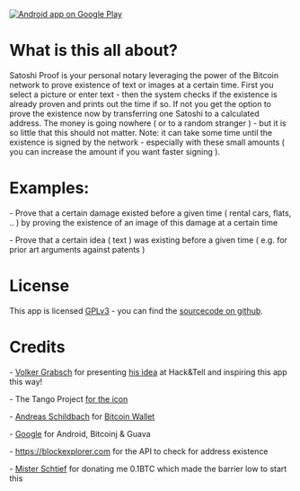 <a href="https://play.google.com/store/apps/details?id=org.ligi.satoshiproof">
  <img alt="Android app on Google Play"
       src="https://developer.android.com/images/brand/en_app_rgb_wo_60.png" />
</a>

<h1>What is this all about?</h1>

Satoshi Proof is your personal notary leveraging the power of the Bitcoin network to prove existence of text or images at a certain time.
First you select a picture or enter text - then the system checks if the existence is already proven and prints out the time if so. If not you get the option to prove the existence now by transferring one Satoshi to a calculated address.
The money is going nowhere ( or to a random stranger ) - but it is so little that this should not matter. Note: it can take some time until the existence is signed by the network - especially with these small amounts ( you can increase the amount if you want faster signing ).

<h1>Examples:</h1>
<p> - Prove that a certain damage existed before a given time ( rental cars, flats, .. ) by proving the existence of an image of this damage at a certain time</p>
<p> - Prove that a certain idea ( text ) was existing before a given time ( e.g. for prior art arguments against patents )</p>

<h1>License</h1>
This app is licensed <a href="http://gplv3.fsf.org/">GPLv3</a> - you can find the <a href="https://github.com/ligi/SatoshiProof">sourcecode on github</a>.
<h1>Credits</h1>
<p>
  - <a href="https://github.com/vog">Volker Grabsch</a> for presenting <a href="https://github.com/vog/bitcoinproof">his idea</a> at Hack&Tell and inspiring this app this way!
</p>
<p>
  - The Tango Project <a href="http://openclipart.org/detail/36067/tango-application-certificate-by-warszawianka"> for the icon</a>
</p>
<p>
  - <a href="https://plus.google.com/114712911621260660401">Andreas Schildbach</a> for <a href="https://play.google.com/store/apps/details?id=de.schildbach.wallet">Bitcoin Wallet</a>
</p>
<p>
  - <a href="https://google.com">Google</a> for Android, Bitcoinj & Guava
</p>
<p>
  - <a href="https://blockexplorer.com/">https://blockexplorer.com</a> for the API to check for address existence
</p>
<p>
  - <a href="https://plus.google.com/109645840809543546390">Mister Schtief</a> for donating me 0.1BTC which made the barrier low to start this
</p>